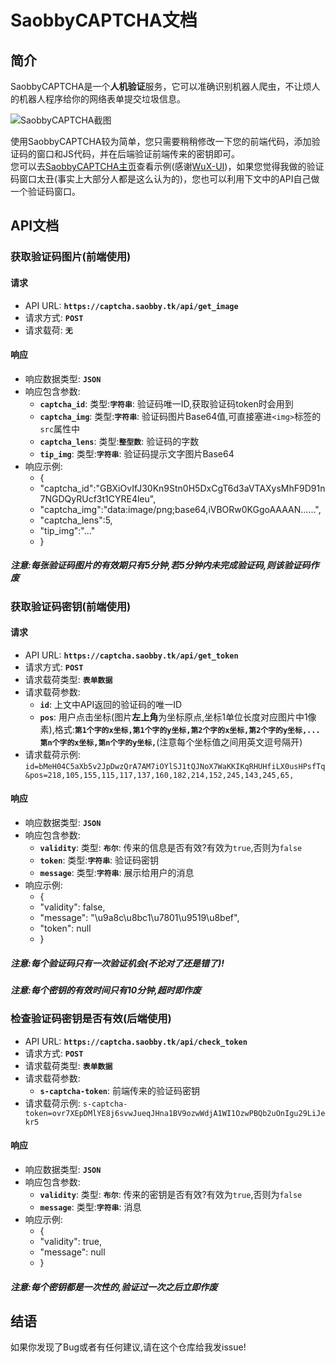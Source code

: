 # SaobbyCAPTCHA文档
## 简介
SaobbyCAPTCHA是一个**人机验证**服务，它可以准确识别机器人爬虫，不让烦人的机器人程序给你的网络表单提交垃圾信息。 

![SaobbyCAPTCHA截图](https://static.saobby.com/i/saobbycaptcha.png)  

使用SaobbyCAPTCHA较为简单，您只需要稍稍修改一下您的前端代码，添加验证码的窗口和JS代码，并在后端验证前端传来的密钥即可。  
您可以去[SaobbyCAPTCHA主页](https://captcha.saobby.tk)查看示例(感谢[WuX-UI](https://wux-ui.tk/))，如果您觉得我做的验证码窗口太丑(事实上大部分人都是这么认为的)，您也可以利用下文中的API自己做一个验证码窗口。
## API文档
### 获取验证码图片(前端使用)
#### 请求
* API URL: **`https://captcha.saobby.tk/api/get_image`**
* 请求方式: **`POST`**
* 请求载荷: **`无`**
#### 响应
* 响应数据类型: **`JSON`**
* 响应包含参数: 
  * **`captcha_id`**: 类型:**`字符串`**: 验证码唯一ID,获取验证码token时会用到
  * **`captcha_img`**: 类型:**`字符串`**: 验证码图片Base64值,可直接塞进`<img>`标签的`src`属性中
  * **`captcha_lens`**: 类型:**`整型数`**: 验证码的字数  
  * **`tip_img`**: 类型:**`字符串`**: 验证码提示文字图片Base64
* 响应示例: 
  *  {
  *    "captcha_id":"GBXiOvIfJ30Kn9Stn0H5DxCgT6d3aVTAXysMhF9D91n7NGDQyRUcf3t1CYRE4leu", 
  *    "captcha_img":"data:image/png;base64,iVBORw0KGgoAAAAN......",
  *    "captcha_lens":5, 
  *    "tip_img":"..."
  *  }
##### 注意:每张验证码图片的有效期只有5分钟,若5分钟内未完成验证码,则该验证码作废
### 获取验证码密钥(前端使用)
#### 请求
* API URL: **`https://captcha.saobby.tk/api/get_token`**
* 请求方式: **`POST`**
* 请求载荷类型: **`表单数据`**
* 请求载荷参数: 
  * **`id`**: 上文中API返回的验证码的唯一ID
  * **`pos`**: 用户点击坐标(图片**左上角**为坐标原点,坐标1单位长度对应图片中1像素),格式:**`第1个字的x坐标,第1个字的y坐标,第2个字的x坐标,第2个字的y坐标,...第n个字的x坐标,第n个字的y坐标,`**(注意每个坐标值之间用英文逗号隔开)
* 请求载荷示例: `id=bMeH04C5aXb5v2JpDwzQrA7AM7iOYlSJ1tQJNoX7WaKKIKqRHUHfiLX0usHPsfTq&pos=218,105,155,115,117,137,160,182,214,152,245,143,245,65,`
#### 响应
* 响应数据类型: **`JSON`**
* 响应包含参数: 
  * **`validity`**: 类型: **`布尔`**: 传来的信息是否有效?有效为`true`,否则为`false`
  * **`token`**: 类型:**`字符串`**: 验证码密钥
  * **`message`**: 类型:**`字符串`**: 展示给用户的消息
* 响应示例: 
  * {
  *   "validity": false, 
  *   "message": "\u9a8c\u8bc1\u7801\u9519\u8bef", 
  *   "token": null
  * }
##### 注意:**每个验证码只有一次验证机会(不论对了还是错了)!**
##### 注意:**每个密钥的有效时间只有10分钟,超时即作废**
### 检查验证码密钥是否有效(后端使用)
* API URL: **`https://captcha.saobby.tk/api/check_token`**
* 请求方式: **`POST`**
* 请求载荷类型: **`表单数据`**
* 请求载荷参数: 
  * **`s-captcha-token`**: 前端传来的验证码密钥
* 请求载荷示例: `s-captcha-token=ovr7XEpDMlYE8j6svwJueqJHna1BV9ozwWdjA1WI1OzwPBQb2uOnIgu29LiJekr5`
#### 响应
* 响应数据类型: **`JSON`**
* 响应包含参数: 
  * **`validity`**: 类型: **`布尔`**: 传来的密钥是否有效?有效为`true`,否则为`false`
  * **`message`**: 类型:**`字符串`**: 消息
* 响应示例:
  * {
  *   "validity": true, 
  *   "message": null
  * }
##### 注意:每个密钥都是一次性的,验证过一次之后立即作废
## 结语
如果你发现了Bug或者有任何建议,请在这个仓库给我发issue!
